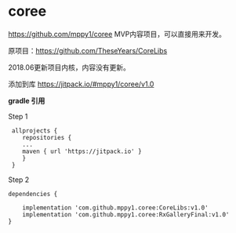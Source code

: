 # coree
https://github.com/mppy1/coree
MVP内容项目，可以直接用来开发。

原项目：https://github.com/TheseYears/CoreLibs

2018.06更新项目内核，内容没有更新。

添加到库
https://jitpack.io/#mppy1/coree/v1.0

**gradle 引用**

Step 1

     allprojects {
        repositories {
        ...
        maven { url 'https://jitpack.io' }
        }
     }
	
Step 2

    dependencies {
	
        implementation 'com.github.mppy1.coree:CoreLibs:v1.0'
        implementation 'com.github.mppy1.coree:RxGalleryFinal:v1.0'
    }